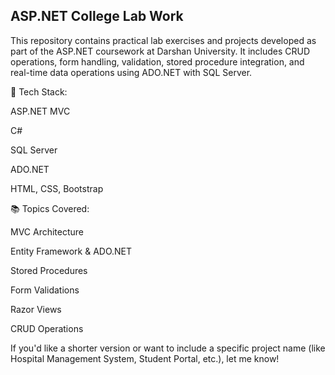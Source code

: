 ## ASP.NET College Lab Work
This repository contains practical lab exercises and projects developed as part of the ASP.NET coursework at Darshan University. It includes CRUD operations, form handling, validation, stored procedure integration, and real-time data operations using ADO.NET with SQL Server.

🚀 Tech Stack:

ASP.NET MVC

C#

SQL Server

ADO.NET

HTML, CSS, Bootstrap

📚 Topics Covered:

MVC Architecture

Entity Framework & ADO.NET

Stored Procedures

Form Validations

Razor Views

CRUD Operations

If you'd like a shorter version or want to include a specific project name (like Hospital Management System, Student Portal, etc.), let me know!
